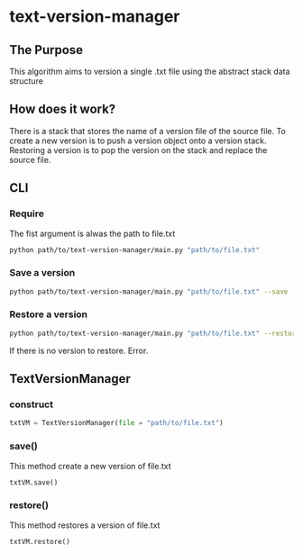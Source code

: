 # text-version-manager

## The Purpose
This algorithm aims to version a single .txt file using the abstract stack data structure 

## How does it work?
There is a stack that stores the name of a version file of the source file. To create a new version is to push a version object onto a version stack. Restoring a version is to pop the version on the stack and replace the source file.

## CLI

### Require
The fist argument is alwas the path to file.txt
```bash
python path/to/text-version-manager/main.py "path/to/file.txt"
```

### Save a version
```bash
python path/to/text-version-manager/main.py "path/to/file.txt" --save
```

### Restore a version
```bash
python path/to/text-version-manager/main.py "path/to/file.txt" --restore
```
If there is no version to restore. Error.

## TextVersionManager 

### construct
```python
txtVM = TextVersionManager(file = "path/to/file.txt")
```

### save()
This method create a new version of file.txt
```python
txtVM.save() 
```

### restore()
This method restores a version of file.txt
```python
txtVM.restore() 
```